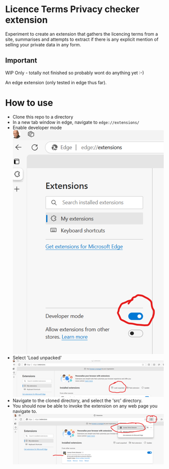 # Licence Terms Privacy checker extension
Experiment to create an extension that gathers the licencing terms from a site, summarises and attempts to extract if there is any explicit mention of selling your private data in any form.

## Important
WIP Only - totally not finished so probably wont do anything yet :-)

An edge extension (only tested in edge thus far).

# How to use
* Clone this repo to a directory
* In a new tab window in edge, navigate to `edge://extensions/`
* Enable developer mode
![alt text](docimages/devmode.png)
* Select 'Load unpacked'
![alt text](docimages/load.png)
* Navigate to the cloned directory, and select the 'src' directory.
* You should now be able to invoke the extension on any web page you navigate to.
![alt text](docimages/loaded.png)


